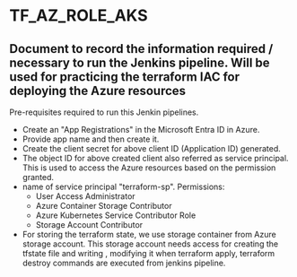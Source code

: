 # TF_AZ_ROLE_AKS
## Document to record the information required / necessary to run the Jenkins pipeline. Will be used for practicing the terraform IAC for deploying the Azure resources

Pre-requisites required to run this Jenkin pipelines.

* Create an "App Registrations" in the Microsoft Entra ID in Azure.
* Provide app name and then create it.
* Create the client secret for above client ID (Application ID) generated.
* The object ID for above created client also referred as service principal. This is used to access the Azure resources based on the permission granted.
* name of service principal "terraform-sp". Permissions:
    - User Access Administrator
    - Azure Container Storage Contributor
    - Azure Kubernetes Service Contributor Role
    - Storage Account Contributor
* For storing the terraform state, we use storage container from Azure storage account. This storage account needs access for creating the tfstate file and writing , modifying it when terraform apply, terraform destroy commands are executed from jenkins pipeline.